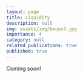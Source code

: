 ```yaml
---
layout: page
title: Liquidity
description: null
img: assets/img/beuys3.jpg
importance: 4
category: null
related_publications: true
published: true
---
```


Coming soon! 
